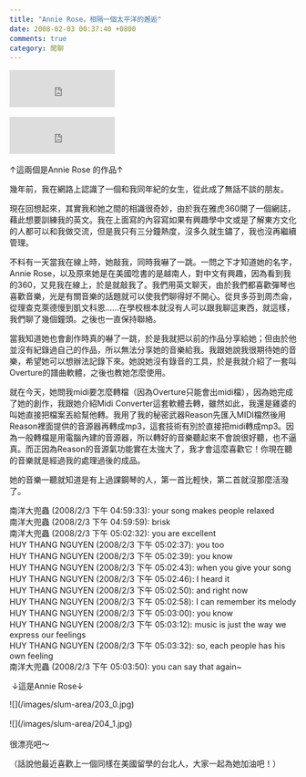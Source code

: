 ```yaml
---
title: "Annie Rose，相隔一個太平洋的邂逅"
date: 2008-02-03 00:37:40 +0800
comments: true
category: 閒聊
---
```

<p><iframe marginwidth="0" marginheight="0" src="http://vlog.xuite.net/vlog/guest/external.php?media_id=Z2plbTdSLTc4NzcwMy5mbHY=&pt=2&ar=0&as=0" frameborder="0" width="185" scrolling="no" height="65"></iframe></p><p><iframe marginwidth="0" marginheight="0" src="http://vlog.xuite.net/vlog/guest/external.php?media_id=c2pyQzJNLTc4NzYyMC5mbHY=&pt=2&ar=0&as=0" frameborder="0" width="185" scrolling="no" height="65"></iframe></p><p>↑這兩個是Annie Rose 的作品↑</p><p>幾年前，我在網路上認識了一個和我同年紀的女生，從此成了無話不談的朋友。</p><p>現在回想起來，其實我和她之間的相識很奇妙，由於我在雅虎360開了一個網誌，藉此想要訓練我的英文。我在上面寫的內容寫如果有興趣學中文或是了解東方文化的人都可以和我做交流，但是我只有三分鐘熱度，沒多久就生鏽了，我也沒再繼續管理。</p><p>不料有一天當我在線上時，她敲我，同時我嚇了一跳。一問之下才知道她的名字，Annie Rose，以及原來她是在美國唸書的是越南人，對中文有興趣，因為看到我的360，又見我在線上，於是就敲我了。我們用英文聊天，由於我們都喜歡彈琴也喜歡音樂，光是有關音樂的話題就可以使我們聊得好不開心。從貝多芬到周杰侖，從理查克萊德慢到凱文科恩......在學校根本就沒有人可以跟我聊這東西，就這樣，我們聊了幾個鐘頭。之後也一直保持聯絡。</p><p>當我知道她也會創作時真的嚇了一跳，於是我就把以前的作品分享給她；但由於他並沒有紀錄過自己的作品，所以無法分享她的音樂給我。我跟她說我很期待她的音樂，希望她可以想辦法記錄下來。她說她沒有錄音的工具，於是我就介紹了一套叫Overture的譜曲軟體，之後也教她怎麼使用。</p><p>就在今天，她問我midi要怎麼轉檔（因為Overture只能會出midi檔），因為她完成了她的創作，我跟她介紹Midi Converter這套軟體去轉，雖然如此，我還是雞婆的叫她直接把檔案丟給幫他轉。我用了我的秘密武器Reason先匯入MIDI檔然後用Reason裡面提供的音源器再轉成mp3，這套技術有別於直接把midi轉成mp3。因為一般轉檔是用電腦內建的音源器，所以轉好的音樂聽起來不會說很好聽，也不逼真。而正因為Reason的音源氣功能實在太強大了，我才會這麼喜歡它！你現在聽的音樂就是經過我的處理過後的成品。</p><p>她的音樂一聽就知道是有上過課鋼琴的人，第一首比輕快，第二首就沒那麼活潑了。</p><p>南洋大兜蟲 (2008/2/3 下午 04:59:33): your song makes people relaxed<br />南洋大兜蟲 (2008/2/3 下午 04:59:59): brisk<br />南洋大兜蟲 (2008/2/3 下午 05:02:32): you are excellent <br />HUY THANG NGUYEN (2008/2/3 下午 05:02:37): you too<br />HUY THANG NGUYEN (2008/2/3 下午 05:02:39): you know<br />HUY THANG NGUYEN (2008/2/3 下午 05:02:43): when you give your song<br />HUY THANG NGUYEN (2008/2/3 下午 05:02:46): I heard it<br />HUY THANG NGUYEN (2008/2/3 下午 05:02:50): and right now<br />HUY THANG NGUYEN (2008/2/3 下午 05:02:58): I can remember its melody<br />HUY THANG NGUYEN (2008/2/3 下午 05:03:00): you know<br />HUY THANG NGUYEN (2008/2/3 下午 05:03:12): music is just the way we express our feelings<br />HUY THANG NGUYEN (2008/2/3 下午 05:03:32): so, each people has his own feeling<br />南洋大兜蟲 (2008/2/3 下午 05:03:50): you can say that again~</p><p> ↓這是Annie Rose↓</p><p>![](/images/slum-area/203_0.jpg)<br /><br />![](/images/slum-area/204_1.jpg)<br /><br />很漂亮吧～</p><p>（話說他最近喜歡上一個同樣在美國留學的台北人，大家一起為她加油吧！）</p>
